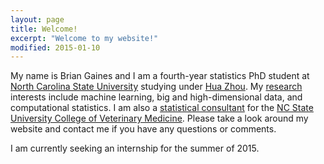 ```yaml
---
layout: page
title: Welcome!
excerpt: "Welcome to my website!"
modified: 2015-01-10
---
```


My name is Brian Gaines and I am a fourth-year statistics PhD student at [North Carolina State University](http://www.ncsu.edu) studying under [Hua Zhou](http://hua-zhou.github.io/).  My [research](http://brgaines.github.io/research/) interests include machine learning, big and high-dimensional data, and computational statistics.  I am also a [statistical consultant](http://brgaines.github.io/consulting/) for the [NC State University College of Veterinary Medicine](http://www.cvm.ncsu.edu/ccmtr/ss.html).  Please take a look around my website and contact me if you have any questions or comments.

I am currently seeking an internship for the summer of 2015. 
